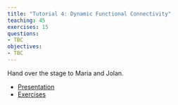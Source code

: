 ```yaml
---
title: "Tutorial 4: Dynamic Functional Connectivity"
teaching: 45
exercises: 15
questions:
- TBC
objectives:
- TBC
---
```


Hand over the stage to Maria and Jolan.

- [Presentation](../presentations/containers/presentation/)
- [Exercises](../presentations/containers/exercises/)
